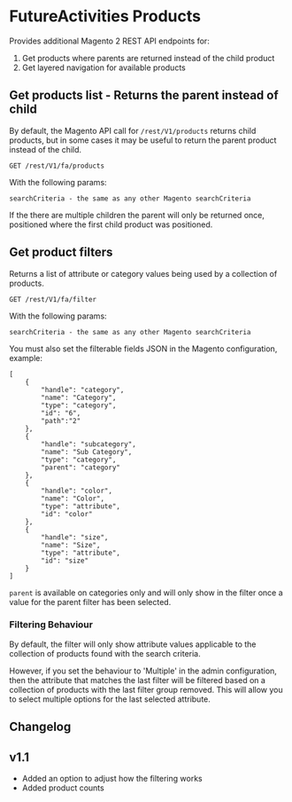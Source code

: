 # FutureActivities Products

Provides additional Magento 2 REST API endpoints for:

1. Get products where parents are returned instead of the child product
2. Get layered navigation for available products


## Get products list - Returns the parent instead of child 

By default, the Magento API call for `/rest/V1/products` returns child products,
but in some cases it may be useful to return the parent product instead of the child.

    GET /rest/V1/fa/products
    
With the following params:

    searchCriteria - the same as any other Magento searchCriteria

If the there are multiple children the parent will only be returned once, positioned
where the first child product was positioned.

## Get product filters

Returns a list of attribute or category values being used by a collection of products.

    GET /rest/V1/fa/filter
    
With the following params:

    searchCriteria - the same as any other Magento searchCriteria
    
You must also set the filterable fields JSON in the Magento configuration, example:

    [
        {
    		"handle": "category",
    		"name": "Category",
    		"type": "category",
    		"id": "6",
            "path":"2"
    	},
    	{
    		"handle": "subcategory",
    		"name": "Sub Category",
    		"type": "category",
    		"parent": "category"
    	},
    	{
    		"handle": "color",
    		"name": "Color",
    		"type": "attribute",
    		"id": "color"
    	},
    	{
    		"handle": "size",
    		"name": "Size",
    		"type": "attribute",
    		"id": "size"
    	}
    ]
    
`parent` is available on categories only and will only show in the filter once
a value for the parent filter has been selected.

### Filtering Behaviour

By default, the filter will only show attribute values applicable to the collection of products
found with the search criteria.

However, if you set the behaviour to 'Multiple' in the admin configuration, then the attribute that 
matches the last filter will be filtered based on a collection of products with the last filter group 
removed. This will allow you to select multiple options for the last selected attribute.

## Changelog

## v1.1

- Added an option to adjust how the filtering works
- Added product counts